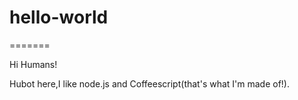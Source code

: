 # hello-world
=======

Hi Humans!

Hubot here,I like node.js and Coffeescript(that's what I'm made of!).
